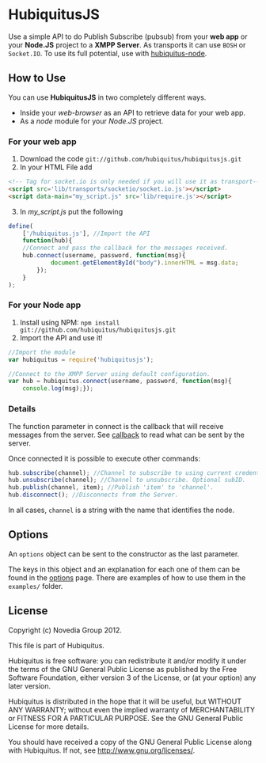 # HubiquitusJS
Use a simple API to do Publish Subscribe (pubsub) from your **web app** or your
**Node.JS** project to a **XMPP Server**.
As transports it can use `BOSH` or `Socket.IO`. To use its full potential, use
with [hubiquitus-node](https://github.com/hubiquitus/hubiquitus-node).


## How to Use

You can use **HubiquitusJS** in two completely different ways.

* Inside your *web-browser* as an API to retrieve data for your web app.
* As a *node* module for your *Node.JS* project.

### For your web app
1. Download the code `git://github.com/hubiquitus/hubiquitusjs.git`
2. In your HTML File add

```html
<!-- Tag for socket.io is only needed if you will use it as transport-->
<script src='lib/transports/socketio/socket.io.js'></script>
<script data-main="my_script.js" src='lib/require.js'></script>
```

3. In *my_script.js* put the following

```js
define(
    ['/hubiquitus.js'], //Import the API
    function(hub){
	//Connect and pass the callback for the messages received.
	hub.connect(username, password, function(msg){
            document.getElementById("body").innerHTML = msg.data;
        });
    }
);
```

### For your Node app
1. Install using NPM: `npm install git://github.com/hubiquitus/hubiquitusjs.git`
2. Import the API and use it!

```js
//Import the module
var hubiquitus = require('hubiquitusjs');

//Connect to the XMPP Server using default configuration.
var hub = hubiquitus.connect(username, password, function(msg){
	console.log(msg);});
```

### Details
The function parameter in connect is the callback that will receive messages
from the server. See [callback](https://github.com/hubiquitus/hubiquitusjs/wiki/Callback)
to read what can be sent by the server.

Once connected it is possible to execute other commands:

```js
hub.subscribe(channel); //Channel to subscribe to using current credentials.
hub.unsubscribe(channel); //Channel to unsubscribe. Optional subID.
hub.publish(channel, item); //Publish 'item' to 'channel'.
hub.disconnect(); //Disconnects from the Server.
```

In all cases, `channel` is a string with the name that identifies the node.

## Options
An `options` object can be sent to the constructor as the last parameter.

The keys in this object and an explanation for each one of them can be
found in the [options](https://github.com/hubiquitus/hubiquitusjs/wiki/Options) page. 
There are examples of how to use them in the `examples/` folder.

## License 
Copyright (c) Novedia Group 2012.

This file is part of Hubiquitus.

Hubiquitus is free software: you can redistribute it and/or modify
it under the terms of the GNU General Public License as published by
the Free Software Foundation, either version 3 of the License, or
(at your option) any later version.

Hubiquitus is distributed in the hope that it will be useful,
but WITHOUT ANY WARRANTY; without even the implied warranty of
MERCHANTABILITY or FITNESS FOR A PARTICULAR PURPOSE.  See the
GNU General Public License for more details.

You should have received a copy of the GNU General Public License
along with Hubiquitus.  If not, see <http://www.gnu.org/licenses/>.
